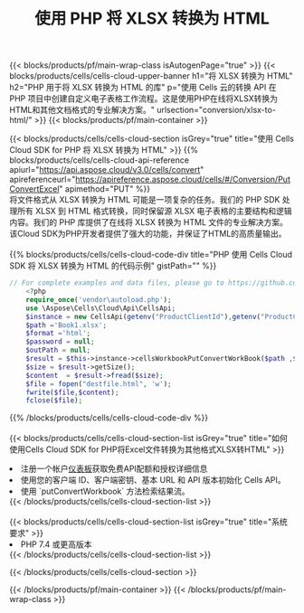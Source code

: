 ﻿---
title: 使用 PHP 将 XLSX 转换为 HTML
description: 利用Aspose.Cells Cloud SDK for PHP将XLSX格式文件转换为HTML格式文件。
---
{{< blocks/products/pf/main-wrap-class isAutogenPage="true" >}}
{{< blocks/products/cells/cells-cloud-upper-banner h1="将 XLSX 转换为 HTML" h2="PHP 用于将 XLSX 转换为 HTML 的库" p="使用 Cells 云的转换 API 在 PHP 项目中创建自定义电子表格工作流程。这是使用PHP在线将XLSX转换为HTML和其他文档格式的专业解决方案。" urlsection="conversion/xlsx-to-html/" >}}
{{< blocks/products/pf/main-container >}}

{{< blocks/products/cells/cells-cloud-section isGrey="true" title="使用 Cells Cloud SDK for PHP 将 XLSX 转换为 HTML" >}}
{{% blocks/products/cells/cells-cloud-api-reference apiurl="https://api.aspose.cloud/v3.0/cells/convert" apireferenceurl="https://apireference.aspose.cloud/cells/#/Conversion/PutConvertExcel" apimethod="PUT" %}}
<br/>
将文件格式从 XLSX 转换为 HTML 可能是一项复杂的任务。我们的 PHP SDK 处理所有 XLSX 到 HTML 格式转换，同时保留源 XLSX 电子表格的主要结构和逻辑内容。我们的 PHP 库提供了在线将 XLSX 转换为 HTML 文件的专业解决方案。该Cloud SDK为PHP开发者提供了强大的功能，并保证了HTML的高质量输出。
<br/>
<br/>
{{% blocks/products/cells/cells-cloud-code-div title="PHP 使用 Cells Cloud SDK 将 XLSX 转换为 HTML 的代码示例" gistPath="" %}}
 
```php
// For complete examples and data files, please go to https://github.com/aspose-cells-cloud/aspose-cells-cloud-php/
    <?php
    require_once('vendor\autoload.php');
    use \Aspose\Cells\Cloud\Api\CellsApi;
    $instance = new CellsApi(getenv("ProductClientId"),getenv("ProductClientSecret"));
    $path ='Book1.xlsx';    
    $format ='html';
    $password = null;
    $outPath = null;      
    $result = $this->instance->cellsWorkbookPutConvertWorkBook($path ,$format, $password,  $outPath);
    $size = $result->getSize();
    $content  = $result->fread($size);
    $file = fopen("destfile.html", 'w');
    fwrite($file,$content);
    fclose($file);
```
 
{{% /blocks/products/cells/cells-cloud-code-div %}}
<br/>
<br/>
{{< blocks/products/cells/cells-cloud-section-list isGrey="true" title="如何使用Cells Cloud SDK for PHP将Excel文件转换为其他格式XLSX转HTML" >}}
<li>注册一个帐户<a href="https://dashboard.aspose.cloud/">仪表板</a>获取免费API配额和授权详细信息</li>
<li>使用您的客户端 ID、客户端密钥、基本 URL 和 API 版本初始化 Cells API。</li>
<li>使用 `putConvertWorkbook` 方法检索结果流。</li>
{{< /blocks/products/cells/cells-cloud-section-list >}}
<br/>
<br/>
{{< blocks/products/cells/cells-cloud-section-list isGrey="true" title="系统要求" >}}
<li>PHP 7.4 或更高版本</li>
{{< /blocks/products/cells/cells-cloud-section-list >}}

{{< /blocks/products/cells/cells-cloud-section >}}

{{< /blocks/products/pf/main-container >}}
{{< /blocks/products/pf/main-wrap-class >}}
